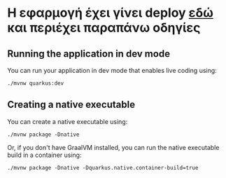 # Η εφαρμογή έχει γίνει deploy [εδώ](http://axinar.gbourant.com) και περιέχει παραπάνω οδηγίες

## Running the application in dev mode

You can run your application in dev mode that enables live coding using:

```shell script
./mvnw quarkus:dev
```

## Creating a native executable

You can create a native executable using:

```shell script
./mvnw package -Dnative
```

Or, if you don't have GraalVM installed, you can run the native executable build in a container using:

```shell script
./mvnw package -Dnative -Dquarkus.native.container-build=true
```